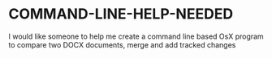 # COMMAND-LINE-HELP-NEEDED
I would like someone to help me create a command line based OsX program to compare two DOCX documents, merge and add tracked changes
